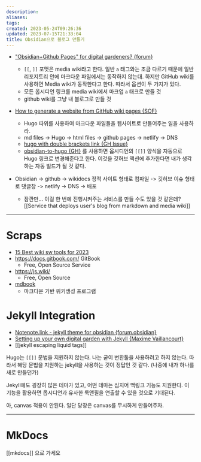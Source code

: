 ```yaml
---
description:
aliases: 
tags: 
created: 2023-05-24T09:26:36
updated: 2023-07-15T21:33:04
title: Obsidian으로 블로그 만들기
---
```

- ["Obsidian+Github Pages" for digital gardeners? {forum}](https://forum.obsidian.md/t/obsidian-github-pages-for-digital-gardeners/2622)
	- `[[`, `]]` 포맷은 media wiki라고 한다. 일반 `a` 태그와는 조금 다르기 때문에 일반 리포지토리 안에 마크다운 파일에서는 동작하지 않는대. 하지만 GitHub wiki를 사용하면 Media wiki가 동작한다고 한다. 따라서 옵션이 두 가지가 있다.
	- 모든 옵시디언 링크를 media wiki에서 마크업 `a` 태크로 만들 것
	- github wiki를 그냥 내 블로그로 만들 것
 
- [How to generate a website from GitHub wiki pages {SOF}](https://stackoverflow.com/questions/16753586/how-to-generate-a-website-from-github-wiki-pages)
	- Hugo 따위를 사용하여 마크다운 파일들을 웹사이트로 만들어주는 일을 사용하라.
	- md files -> Hugo -> html files -> github pages -> netlify -> DNS
	- [hugo with double brackets link {GH Issue}](https://github.com/gohugoio/hugo/issues/3606)
	- [obsidian-to-hugo {GH}](https://github.com/devidw/obsidian-to-hugo) 를 사용하면 옵시디언의 `[[]]` 양식을 자동으로 Hugo 링크로 변경해준다고 한다. 이것을 깃허브 액션에 추가한다면 내가 생각하는 자동 빌드가 될 것 같다.
 
- Obsidian -> github -> wikidocs 정적 사이트 형태로 컴파일  -> 깃허브 이슈 형태로 댓글창  -> netlify -> DNS -> 배포
	- 잠깐만... 이걸 한 번에 진행시켜주는 서비스를 만들 수도 있을 것 같은데? [[Service that deploys user's blog from markdown and media wiki]]
___

# Scraps

- [15 Best wiki sw tools for 2023](https://document360.com/blog/wiki-software/)
- https://docs.gitbook.com/ GitBook 
	- Free, Open Source Service
- https://js.wiki/
	- Free, Open Source 
- [mdbook](https://rust-lang.github.io/mdBook/)
	- 마크다운 기반 위키생성 프로그램

# Jekyll Integration

- [Notenote.link - jekyll theme for obsidian {forum.obsidian}](https://forum.obsidian.md/t/notenote-link-publish-your-obsidian-notes-with-jekyll-for-free/7951)
- [Setting up your own digital garden with Jekyll {Maxime Vaillancourt}](https://maximevaillancourt.com/blog/setting-up-your-own-digital-garden-with-jekyll)
- [[jekyll escaping liquid tags]]

Hugo는 `[[]]` 문법을 지원하지 않는다. 나는 굳이 변환툴을 사용하려고 하지 않는다. 따라서 해당 문법을 지원하는 jekyll을 사용하는 것이 정답인 것 같다. (나중에 내가 하나를 새로 만들던가)

Jekyll에도 굉장히 많은 테마가 있고, 어떤 테마는 심지어 백링크 기능도 지원한다. 이 기능을 활용하면 옵시디언과 유사한 룩앤필을 연출할 수 있을 것으로 기대된다.

아, canvas 적용이 안된다. 일단 당장은 canvas를 무시하게 만들어주자.
___

# MkDocs

[[mkdocs]] 으로 가세요
